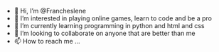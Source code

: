 - 👋 Hi, I’m @Francheslene
- 👀 I’m interested in playing online games, learn to code and be a pro
- 🌱 I’m currently learning programming in python and html and css
- 💞️ I’m looking to collaborate on anyone that are better than me
- 📫 How to reach me ...

<!---
Francheslene/Francheslene is a ✨ special ✨ repository because its `README.md` (this file) appears on your GitHub profile.
You can click the Preview link to take a look at your changes.
--->
